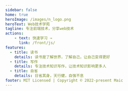 ```yaml
---
sidebar: false
home: true
heroImage: /images/n_logo.png
heroText: Web技术学苑
tagline: 专注前端技术，分享web技术
actions: 
    - text: 快速学习 →
      link: /front/js/
features:
  - title: 读书
    details: 读书是了解世界，了解自己，让自己变得更好
  - title: 写作
    details: 专注技术知识写作，让技术知识影响更多人
  - title: 自省
    details: 日省其身，天行健，自强不息
footer: MIT Licensed | Copyright © 2022-present Maic
---
```

